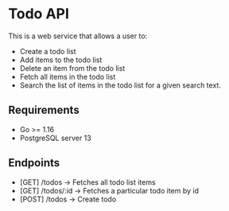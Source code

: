 # Todo API
This is a web service that allows a user to:
- Create a todo list
- Add items to the todo list
- Delete an item from the todo list
- Fetch all items in the todo list
- Search the list of items in the todo list for a given search text.

## Requirements
- Go >= 1.16
- PostgreSQL server 13

## Endpoints
- [GET] /todos -> Fetches all todo list items
- [GET] /todos/:id -> Fetches a particular todo item by id
- [POST] /todos -> Create todo
